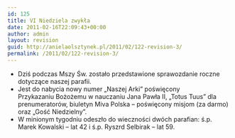 ```yaml
---
id: 125
title: VI Niedziela zwykła
date: 2011-02-16T22:09:43+00:00
author: admin
layout: revision
guid: http://anielaolsztynek.pl/2011/02/122-revision-3/
permalink: /2011/02/122-revision-3/
---
```

  * Dziś podczas Mszy Św. zostało przedstawione sprawozdanie roczne dotyczące naszej parafii.
  * Jest do nabycia nowy numer &#8222;Naszej Arki&#8221; poświęcony Przykazaniu Bożożemu w nauczaniu Jana Pawła II, &#8222;Totus Tuus&#8221; dla prenumeratorów, biuletyn Miva Polska &#8211; poświęcony misjom (za darmo) oraz &#8222;Gość Niedzielny&#8221;.
  * W minionym tygodniu odeszło do wieczności dwóch parafian: ś.p. Marek Kowalski &#8211; lat 42 i ś.p. Ryszrd Selbirak &#8211; lat 59.